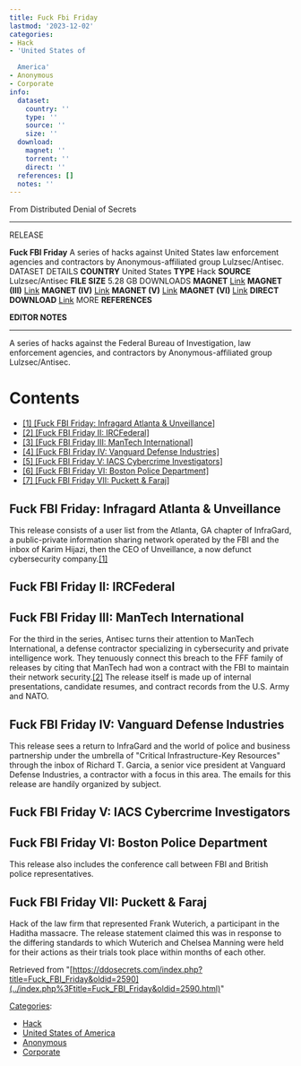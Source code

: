 ```yaml
---
title: Fuck Fbi Friday
lastmod: '2023-12-02'
categories:
- Hack
- 'United States of

  America'
- Anonymous
- Corporate
info:
  dataset:
    country: ''
    type: ''
    source: ''
    size: ''
  download:
    magnet: ''
    torrent: ''
    direct: ''
  references: []
  notes: ''
---
```




From Distributed Denial of Secrets

---
RELEASE

**Fuck FBI Friday**
A series of hacks against United States law enforcement agencies and contractors by Anonymous-affiliated group Lulzsec/Antisec.
DATASET DETAILS
**COUNTRY** United States
**TYPE** Hack
**SOURCE** Lulzsec/Antisec
**FILE SIZE** 5.28 GB
DOWNLOADS
**MAGNET** [Link](magnet:?xt=urn:btih:8a7403772faa4b3c987c613d99a783e26fd9bc93&tr=udp%3a%2f%2ftracker.leechers-paradise.org%3a6969&tr=udp%3a%2f%2fzer0day.ch%3a1337&tr=udp%3a%2f%2fopen.demonii.com%3a1337&tr=udp%3a%2f%2ftracker.coppersurfer.tk%3a6969&tr=udp%3a%2f%2fexodus.desync.com%3a6969)
**MAGNET (III)** [Link](magnet:?xt=urn:btih:8C7BB67E61065C5CEAB44D757D0CA2CB69BEED31&dn=Fuck_FBI_Friday_III_ManTech&&tr=udp%3a%2f%2ftracker.leechers-paradise.org%3a6969&tr=udp%3a%2f%2fzer0day.ch%3a1337&tr=udp%3a%2f%2fopen.demonii.com%3a1337&tr=udp%3a%2f%2ftracker.coppersurfer.tk%3a6969&tr=udp%3a%2f%2fexodus.desync.com%3a6969)
**MAGNET (IV)** [Link](magnet:?xt=urn:btih:cdfac041819603ef8345ef6e241ff67477e2bf55&tr=udp%3a%2f%2ftracker.leechers-paradise.org%3a6969&tr=udp%3a%2f%2fzer0day.ch%3a1337&tr=udp%3a%2f%2fopen.demonii.com%3a1337&tr=udp%3a%2f%2ftracker.coppersurfer.tk%3a6969&tr=udp%3a%2f%2fexodus.desync.com%3a6969)
**MAGNET (V)** [Link](magnet:?xt=urn:btih:fdd92856a4260a4525bf19d0f41157fe79d83b1b&tr=udp%3a%2f%2ftracker.leechers-paradise.org%3a6969&tr=udp%3a%2f%2fzer0day.ch%3a1337&tr=udp%3a%2f%2fopen.demonii.com%3a1337&tr=udp%3a%2f%2ftracker.coppersurfer.tk%3a6969&tr=udp%3a%2f%2fexodus.desync.com%3a6969)
**MAGNET (VI)** [Link](magnet:?xt=urn:btih:b2e1999bb84d961f2da1030f571be8e3674a214e&tr=udp%3a%2f%2ftracker.leechers-paradise.org%3a6969&tr=udp%3a%2f%2fzer0day.ch%3a1337&tr=udp%3a%2f%2fopen.demonii.com%3a1337&tr=udp%3a%2f%2ftracker.coppersurfer.tk%3a6969&tr=udp%3a%2f%2fexodus.desync.com%3a6969)
**DIRECT DOWNLOAD** [Link](https://data.ddosecrets.com/Fuck%20FBI%20Friday/)
MORE
**REFERENCES**

**EDITOR NOTES**

---

A series of hacks against the Federal Bureau of Investigation, law
enforcement agencies, and contractors by Anonymous-affiliated group
Lulzsec/Antisec.

# Contents

- [[1] [Fuck FBI Friday: Infragard Atlanta &
Unveillance]](Fuck_FBI_Friday.html#Fuck_FBI_Friday:_Infragard_Atlanta_&_Unveillance)
- [[2] [Fuck FBI Friday II:
IRCFederal]](Fuck_FBI_Friday.html#Fuck_FBI_Friday_II:_IRCFederal)
- [[3] [Fuck FBI Friday III: ManTech
International]](Fuck_FBI_Friday.html#Fuck_FBI_Friday_III:_ManTech_International)
- [[4] [Fuck FBI Friday IV: Vanguard Defense
Industries]](Fuck_FBI_Friday.html#Fuck_FBI_Friday_IV:_Vanguard_Defense_Industries)
- [[5] [Fuck FBI Friday V: IACS Cybercrime
Investigators]](Fuck_FBI_Friday.html#Fuck_FBI_Friday_V:_IACS_Cybercrime_Investigators)
- [[6] [Fuck FBI Friday VI: Boston Police
Department]](Fuck_FBI_Friday.html#Fuck_FBI_Friday_VI:_Boston_Police_Department)
- [[7] [Fuck FBI Friday VII: Puckett &
Faraj]](Fuck_FBI_Friday.html#Fuck_FBI_Friday_VII:_Puckett_&_Faraj)

## Fuck FBI Friday: Infragard Atlanta & Unveillance

This release consists of a user list from the Atlanta, GA chapter of
InfraGard, a public-private information sharing network operated by the
FBI and the inbox of Karim Hijazi, then the CEO of Unveillance, a now
defunct cybersecurity
company.[[1]](https://www.crunchbase.com/organization/unveillance)

## Fuck FBI Friday II: IRCFederal

## Fuck FBI Friday III: ManTech International

For the third in the series, Antisec turns their attention to ManTech
International, a defense contractor specializing in cybersecurity and
private intelligence work. They tenuously connect this breach to the FFF
family of releases by citing that ManTech had won a contract with the
FBI to maintain their network
security.[[2]](http://web.archive.org/web/20120423040719/http://www.informationweek.com/news/government/security/226700486) The release itself is made up of internal
presentations, candidate resumes, and contract records from the U.S.
Army and NATO.

## Fuck FBI Friday IV: Vanguard Defense Industries

This release sees a return to InfraGard and the world of police and
business partnership under the umbrella of "Critical Infrastructure-Key
Resources" through the inbox of Richard T. Garcia, a senior vice
president at Vanguard Defense Industries, a contractor with a focus in
this area. The emails for this release are handily organized by subject.

## Fuck FBI Friday V: IACS Cybercrime Investigators

## Fuck FBI Friday VI: Boston Police Department

This release also includes the conference call between FBI and British
police representatives.

## Fuck FBI Friday VII: Puckett & Faraj

Hack of the law firm that represented Frank Wuterich, a participant in
the Haditha massacre. The release statement claimed this was in response
to the differing standards to which Wuterich and Chelsea Manning were
held for their actions as their trials took place within months of each
other.

Retrieved from
"[https://ddosecrets.com/index.php?title=Fuck_FBI_Friday&oldid=2590](../index.php%3Ftitle=Fuck_FBI_Friday&oldid=2590.html)"

[Categories](./Special:Categories.html "Special:Categories"):

- [Hack](./Category:Hack.html "Category:Hack")
- [United States of
America](./Category:United_States_of_America.html "Category:United States of America")
- [Anonymous](./Category:Anonymous.html "Category:Anonymous")
- [Corporate](./Category:Corporate.html "Category:Corporate")
